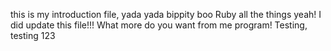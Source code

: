 this is my introduction file, yada yada bippity boo Ruby all the things yeah!
I did update this file!!! What more do you want from me program!
Testing, testing 123
